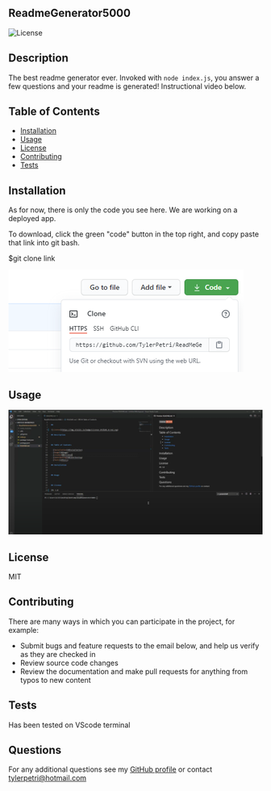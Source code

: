 
## ReadmeGenerator5000

![License](https://img.shields.io/badge/License-MIT-green.svg)

## Description

The best readme generator ever. Invoked with `node index.js`, you answer a few questions and your readme is generated! Instructional video below.

## Table of Contents

- [Installation](#Installation)
- [Usage](#Usage)
- [License](#License)
- [Contributing](#Contributing)
- [Tests](#Tests)

## Installation

As for now, there is only the code you see here. We are working on a deployed app.

To download, click the green "code" button in the top right, and copy paste that link into git bash.


$git clone link

![clone](assets/Installation.PNG)

## Usage

[![Instructional video link](assets/Youtube.PNG)](https://www.youtube.com/watch?v=RwcQyT1jto8&feature=youtu.be)

## License

MIT

## Contributing

There are many ways in which you can participate in the project, for example: 
* Submit bugs and feature requests to the email below, and help us verify as they are checked in 
* Review source code changes
* Review the documentation and make pull requests for anything from typos to new content

## Tests

Has been tested on VScode terminal

## Questions

For any additional questions see my [GitHub profile](http://github.com/tylerpetri) or contact tylerpetri@hotmail.com

